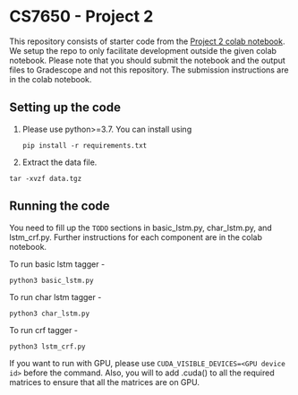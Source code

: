 # CS7650 - Project 2

This repository consists of starter code from the [Project 2 colab notebook](https://colab.research.google.com/drive/195wqm4BSTagmBmckfNVMv17n9e_qMCn_). 
We setup the repo to only facilitate development outside the given colab notebook. 
Please note that you should submit the notebook and the output files to Gradescope and not this repository. 
The submission instructions are in the colab notebook.

## Setting up the code

1. Please use python>=3.7. You can install using

    ```pip install -r requirements.txt```
    
2. Extract the data file.

  ```tar -xvzf data.tgz```
  
## Running the code

You need to fill up the ```TODO``` sections in basic_lstm.py, char_lstm.py, and lstm_crf.py.
Further instructions for each component are in the colab notebook.

To run basic lstm tagger -

```python3 basic_lstm.py```

To run char lstm tagger -

```python3 char_lstm.py```

To run crf tagger -

```python3 lstm_crf.py```

If you want to run with GPU, please use ```CUDA_VISIBLE_DEVICES=<GPU device id>``` before the command. Also, you will to add .cuda() to all the required matrices to ensure that all the matrices are on GPU.


